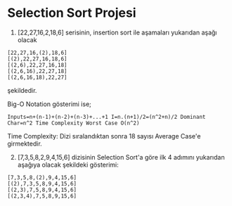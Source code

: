 # Selection Sort Projesi

1) [22,27,16,2,18,6] serisinin, insertion sort ile aşamaları yukarıdan aşağı olacak

```
[22,27,16,(2),18,6]
[(2),22,27,16,18,6]
[(2,6),22,27,16,18]
[(2,6,16),22,27,18]
[(2,6,16,18),22,27]
```

şekildedir.

Big-O Notation gösterimi ise;

``
Inputs=n+(n-1)+(n-2)+(n-3)+...+1
I=n.(n+1)/2=(n^2+n)/2
Dominant Char=n^2
Time Complexity Worst Case O(n^2)
``

Time Complexity: Dizi sıralandıktan sonra 18 sayısı Average Case'e girmektedir.

2) [7,3,5,8,2,9,4,15,6] dizisinin Selection Sort'a göre ilk 4 adımını yukarıdan aşağıya olacak şekildeki gösterimi:

```
[7,3,5,8,(2),9,4,15,6]
[(2),7,3,5,8,9,4,15,6]
[(2,3),7,5,8,9,4,15,6]
[(2,3,4),7,5,8,9,15,6]